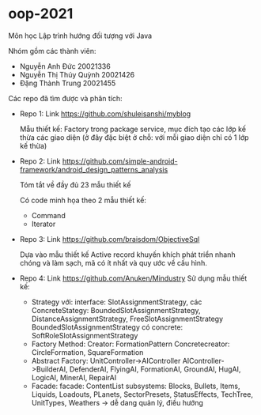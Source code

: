 # oop-2021
Môn học Lập trình hướng đối tượng với Java

Nhóm gồm các thành viên:
- Nguyễn Anh Đức 20021336
- Nguyễn Thị Thúy Quỳnh 20021426
- Đặng Thành Trung 20021455


Các repo đã tìm được và phân tích:

+ Repo 1: Link https://github.com/shuleisanshi/myblog

  Mẫu thiết kế: Factory trong package service, mục đích tạo các lớp kế thừa các giao diện 
    (ở đây đặc biệt ở chỗ: với mỗi giao diện chỉ có 1 lớp kế thừa)
  
 
 
+ Repo 2: Link https://github.com/simple-android-framework/android_design_patterns_analysis
 
  Tóm tắt về đầy đủ 23 mẫu thiết kế
  
  Có code minh họa theo 2 mẫu thiết kế:
  - Command
  - Iterator

+ Repo 3: Link https://github.com/braisdom/ObjectiveSql
  
  Dựa vào mẫu thiết kế Active record khuyến khích phát triển nhanh chóng và làm sạch, mã có ít nhất và quy ước về cấu hình.

+ Repo 4: Link https://github.com/Anuken/Mindustry
  Sử dụng mẫu thiết kế:
  - Strategy với:
	  interface: SlotAssignmentStrategy,
	  các ConcreteStategy: BoundedSlotAssignmentStrategy, DistanceAssignmentStrategy, FreeSlotAssignmentStrategy
	  BoundedSlotAssignmentStrategy có concrete: SoftRoleSlotAssignmentStrategy
  - Factory Method:
	  Creator: FormationPattern
	  Concretecreator: CircleFormation, SquareFormation
  - Abstract Factory:
	  UnitController->AIController
	  AIController->BuilderAI, DefenderAI, FlyingAI, FormationAI, GroundAI, HugAI, LogicAI, MinerAI, RepairAI
  - Facade:
	  facade: ContentList
	  subsystems: Blocks, Bullets, Items, Liquids, Loadouts, PLanets, SectorPresets, StatusEffects, TechTree, UnitTypes, Weathers
-> dễ dang quản lý, điều hướng
